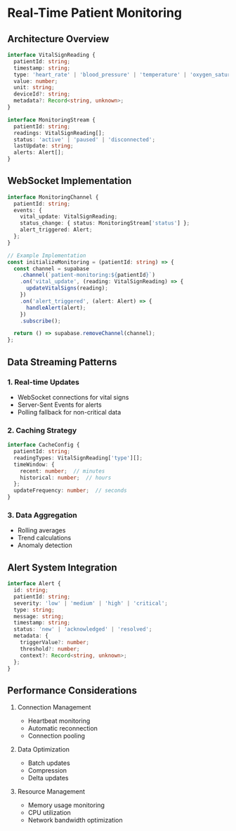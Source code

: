 
# Real-Time Patient Monitoring

## Architecture Overview
```typescript
interface VitalSignReading {
  patientId: string;
  timestamp: string;
  type: 'heart_rate' | 'blood_pressure' | 'temperature' | 'oxygen_saturation';
  value: number;
  unit: string;
  deviceId?: string;
  metadata?: Record<string, unknown>;
}

interface MonitoringStream {
  patientId: string;
  readings: VitalSignReading[];
  status: 'active' | 'paused' | 'disconnected';
  lastUpdate: string;
  alerts: Alert[];
}
```

## WebSocket Implementation
```typescript
interface MonitoringChannel {
  patientId: string;
  events: {
    vital_update: VitalSignReading;
    status_change: { status: MonitoringStream['status'] };
    alert_triggered: Alert;
  };
}

// Example Implementation
const initializeMonitoring = (patientId: string) => {
  const channel = supabase
    .channel(`patient-monitoring:${patientId}`)
    .on('vital_update', (reading: VitalSignReading) => {
      updateVitalSigns(reading);
    })
    .on('alert_triggered', (alert: Alert) => {
      handleAlert(alert);
    })
    .subscribe();

  return () => supabase.removeChannel(channel);
};
```

## Data Streaming Patterns

### 1. Real-time Updates
- WebSocket connections for vital signs
- Server-Sent Events for alerts
- Polling fallback for non-critical data

### 2. Caching Strategy
```typescript
interface CacheConfig {
  patientId: string;
  readingTypes: VitalSignReading['type'][];
  timeWindow: {
    recent: number;  // minutes
    historical: number;  // hours
  };
  updateFrequency: number;  // seconds
}
```

### 3. Data Aggregation
- Rolling averages
- Trend calculations
- Anomaly detection

## Alert System Integration
```typescript
interface Alert {
  id: string;
  patientId: string;
  severity: 'low' | 'medium' | 'high' | 'critical';
  type: string;
  message: string;
  timestamp: string;
  status: 'new' | 'acknowledged' | 'resolved';
  metadata: {
    triggerValue?: number;
    threshold?: number;
    context?: Record<string, unknown>;
  };
}
```

## Performance Considerations
1. Connection Management
   - Heartbeat monitoring
   - Automatic reconnection
   - Connection pooling

2. Data Optimization
   - Batch updates
   - Compression
   - Delta updates

3. Resource Management
   - Memory usage monitoring
   - CPU utilization
   - Network bandwidth optimization
